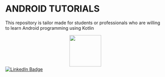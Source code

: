 # ANDROID TUTORIALS
This repository is tailor made for students or professionals who are willing to learn Android programming using Kotlin
<div id="header" align="center">
  <img src="https://media.giphy.com/media/M9gbBd9nbDrOTu1Mqx/giphy.gif" width="100"/>
</div>

<div id="badges">
  <a href="https://www.linkedin.com/in/ganesh-hegde-4569936">
    <img src="https://img.shields.io/badge/LinkedIn-blue?style=for-the-badge&logo=linkedin&logoColor=white" alt="LinkedIn Badge"/>
  </a>
 </div>

<img src="https://komarev.com/ghpvc/?username=hegde421201&style=flat-square&color=blue" alt=""/>
